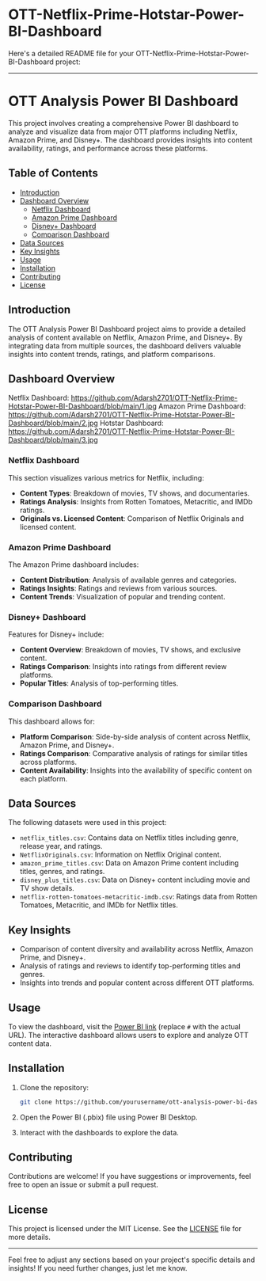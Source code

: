 # OTT-Netflix-Prime-Hotstar-Power-BI-Dashboard

Here's a detailed README file for your OTT-Netflix-Prime-Hotstar-Power-BI-Dashboard project:

---

# OTT Analysis Power BI Dashboard

This project involves creating a comprehensive Power BI dashboard to analyze and visualize data from major OTT platforms including Netflix, Amazon Prime, and Disney+. The dashboard provides insights into content availability, ratings, and performance across these platforms.

## Table of Contents

- [Introduction](#introduction)
- [Dashboard Overview](#dashboard-overview)
  - [Netflix Dashboard](#netflix-dashboard)
  - [Amazon Prime Dashboard](#amazon-prime-dashboard)
  - [Disney+ Dashboard](#disney-dashboard)
  - [Comparison Dashboard](#comparison-dashboard)
- [Data Sources](#data-sources)
- [Key Insights](#key-insights)
- [Usage](#usage)
- [Installation](#installation)
- [Contributing](#contributing)
- [License](#license)

## Introduction

The OTT Analysis Power BI Dashboard project aims to provide a detailed analysis of content available on Netflix, Amazon Prime, and Disney+. By integrating data from multiple sources, the dashboard delivers valuable insights into content trends, ratings, and platform comparisons.

## Dashboard Overview

Netflix Dashboard: https://github.com/Adarsh2701/OTT-Netflix-Prime-Hotstar-Power-BI-Dashboard/blob/main/1.jpg
Amazon Prime Dashboard: https://github.com/Adarsh2701/OTT-Netflix-Prime-Hotstar-Power-BI-Dashboard/blob/main/2.jpg
Hotstar Dashboard: https://github.com/Adarsh2701/OTT-Netflix-Prime-Hotstar-Power-BI-Dashboard/blob/main/3.jpg

### Netflix Dashboard

This section visualizes various metrics for Netflix, including:

- **Content Types**: Breakdown of movies, TV shows, and documentaries.
- **Ratings Analysis**: Insights from Rotten Tomatoes, Metacritic, and IMDb ratings.
- **Originals vs. Licensed Content**: Comparison of Netflix Originals and licensed content.

### Amazon Prime Dashboard

The Amazon Prime dashboard includes:

- **Content Distribution**: Analysis of available genres and categories.
- **Ratings Insights**: Ratings and reviews from various sources.
- **Content Trends**: Visualization of popular and trending content.

### Disney+ Dashboard

Features for Disney+ include:

- **Content Overview**: Breakdown of movies, TV shows, and exclusive content.
- **Ratings Comparison**: Insights into ratings from different review platforms.
- **Popular Titles**: Analysis of top-performing titles.

### Comparison Dashboard

This dashboard allows for:

- **Platform Comparison**: Side-by-side analysis of content across Netflix, Amazon Prime, and Disney+.
- **Ratings Comparison**: Comparative analysis of ratings for similar titles across platforms.
- **Content Availability**: Insights into the availability of specific content on each platform.

## Data Sources

The following datasets were used in this project:

- `netflix_titles.csv`: Contains data on Netflix titles including genre, release year, and ratings.
- `NetflixOriginals.csv`: Information on Netflix Original content.
- `amazon_prime_titles.csv`: Data on Amazon Prime content including titles, genres, and ratings.
- `disney_plus_titles.csv`: Data on Disney+ content including movie and TV show details.
- `netflix-rotten-tomatoes-metacritic-imdb.csv`: Ratings data from Rotten Tomatoes, Metacritic, and IMDb for Netflix titles.

## Key Insights

- Comparison of content diversity and availability across Netflix, Amazon Prime, and Disney+.
- Analysis of ratings and reviews to identify top-performing titles and genres.
- Insights into trends and popular content across different OTT platforms.

## Usage

To view the dashboard, visit the [Power BI link](#) (replace `#` with the actual URL). The interactive dashboard allows users to explore and analyze OTT content data.

## Installation

1. Clone the repository:

   ```bash
   git clone https://github.com/yourusername/ott-analysis-power-bi-dashboard.git
   ```

2. Open the Power BI (.pbix) file using Power BI Desktop.

3. Interact with the dashboards to explore the data.

## Contributing

Contributions are welcome! If you have suggestions or improvements, feel free to open an issue or submit a pull request.

## License

This project is licensed under the MIT License. See the [LICENSE](LICENSE) file for more details.

---

Feel free to adjust any sections based on your project's specific details and insights! If you need further changes, just let me know.
